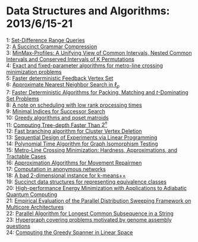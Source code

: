# Data Structures and Algorithms: 2013/6/15-21  
1: [Set-Difference Range Queries](https://doi.org/10.48550/arXiv.1306.3482)  
2: [A Succinct Grammar Compression](https://doi.org/10.48550/arXiv.1304.0917)  
3: [MinMax-Profiles: A Unifying View of Common Intervals, Nested Common  Intervals and Conserved Intervals of K Permutations](https://doi.org/10.48550/arXiv.1304.5140)  
4: [Exact and fixed-parameter algorithms for metro-line crossing  minimization problems](https://doi.org/10.48550/arXiv.1306.3538)  
5: [Faster deterministic Feedback Vertex Set](https://doi.org/10.48550/arXiv.1306.3566)  
6: [Approximate Nearest Neighbor Search in $\ell_p$](https://doi.org/10.48550/arXiv.1306.3601)  
7: [Faster Deterministic Algorithms for Packing, Matching and $t$-Dominating  Set Problems](https://doi.org/10.48550/arXiv.1306.3602)  
8: [A note on scheduling with low rank processing times](https://doi.org/10.48550/arXiv.1306.3727)  
9: [Minimal Indices for Successor Search](https://doi.org/10.48550/arXiv.1306.3772)  
10: [Greedy algorithms and poset matroids](https://doi.org/10.48550/arXiv.1306.3797)  
11: [Computing Tree-depth Faster Than $2^{n}$](https://doi.org/10.48550/arXiv.1306.3857)  
12: [Fast branching algorithm for Cluster Vertex Deletion](https://doi.org/10.48550/arXiv.1306.3877)  
13: [Sequential Design of Experiments via Linear Programming](https://doi.org/10.48550/arXiv.0805.2630)  
14: [Polynomial Time Algorithm for Graph Isomorphism Testing](https://doi.org/10.48550/arXiv.1004.1808)  
15: [Metro-Line Crossing Minimization: Hardness, Approximations, and  Tractable Cases](https://doi.org/10.48550/arXiv.1306.2079)  
16: [Approximation Algorithms for Movement Repairmen](https://doi.org/10.48550/arXiv.1306.3739)  
17: [Computation in anonymous networks](https://doi.org/10.48550/arXiv.1306.4151)  
18: [A bad 2-dimensional instance for k-means++](https://doi.org/10.48550/arXiv.1306.4207)  
19: [Succinct data structures for representing equivalence classes](https://doi.org/10.48550/arXiv.1306.4287)  
20: [High-performance Energy Minimization with Applications to Adiabatic  Quantum Computing](https://doi.org/10.48550/arXiv.0912.3912)  
21: [Empirical Evaluation of the Parallel Distribution Sweeping Framework on  Multicore Architectures](https://doi.org/10.48550/arXiv.1306.4521)  
22: [Parallel Algorithm for Longest Common Subsequence in a String](https://doi.org/10.48550/arXiv.1306.4627)  
23: [Hypergraph covering problems motivated by genome assembly questions](https://doi.org/10.48550/arXiv.1306.4353)  
24: [Computing the Greedy Spanner in Linear Space](https://doi.org/10.48550/arXiv.1306.4919)  